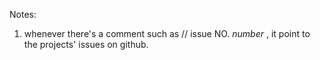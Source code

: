 Notes:

1. whenever there's a comment such as // issue NO. _number_   , it point to the projects' issues on github.

